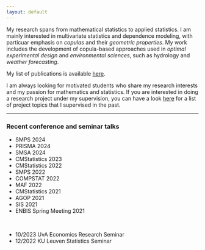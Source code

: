 ```yaml
---
layout: default
---
```



My research spans from mathematical statistics to applied statistics. I am mainly interested in multivariate statistics and dependence modeling, with particuar emphasis on _copulas_ and their _geometric properties_. My work includes the development of copula-based approaches used in _optimal experimental design_ and _environmental sciences_, such as hydrology and _weather forecasting_.

My list of publications is available [here](https://research.tue.nl/en/persons/elisa-perrone/publications/).


I am always looking for motivated students who share my research interests and my passion for mathematics and statistics. If you are interested in doing a research project under my supervision, you can have a look [here](https://research.tue.nl/en/persons/elisa-perrone/supervised-student-theses/) for a list of project topics that I supervised in the past.


---

### Recent conference and seminar talks
* SMPS 2024
* PRISMA 2024 
* SMSA 2024 
* CMStatistics 2023 
* CMStatistics 2022
* SMPS 2022
* COMPSTAT 2022 
* MAF 2022
* CMStatistics 2021
* AGOP 2021
* SIS 2021
* ENBIS Spring Meeting 2021

<br>

* 10/2023 UvA Economics Research Seminar
* 12/2022 KU Leuven Statistics Seminar




<br>
<br>
